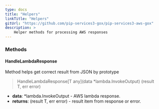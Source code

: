 ```yaml
---
type: docs
title: "Helpers"
linkTitle: "Helpers"
gitUrl: "https://github.com/pip-services3-gox/pip-services3-aws-gox"
description: >
    Helper methods for processing AWS responses
---
```


### Methods

#### HandleLambdaResponse
Method helps get correct result from JSON by prototype

> HandleLambdaResponse[T any](data *lambda.InvokeOutput) (result T, err error)

- **data**: *lambda.InvokeOutput -  AWS lambda response.
- **returns**: (result T, err error) - result item from response or error.